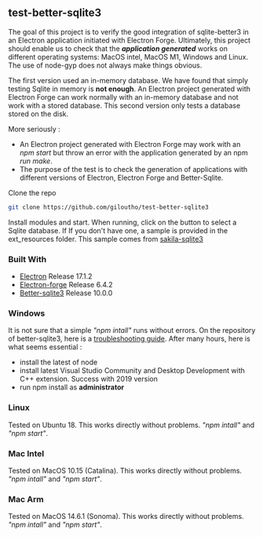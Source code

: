 ## test-better-sqlite3

The goal of this project is to verify the good integration of sqlite-better3 in an Electron application initiated with Electron Forge. Ultimately, this project should enable us to check that the ___application generated___ works on different operating systems: MacOS intel, MacOS M1, Windows and Linux. The use of node-gyp does not always make things obvious.

The first version used an in-memory database. We have found that simply testing Sqlite in memory is **not enough**. An Electron project generated with Electron Forge can 
work normally with an in-memory database and not work with a stored database. This second version only tests a database stored on the disk.

More seriously :
* An Electron project generated with Electron Forge may work with an _npm start_ but throw an error with the application generated by an npm _run make_.
* The purpose of the test is to check the generation of applications with different versions of Electron, Electron Forge and Better-Sqlite.

Clone the repo
```sh
git clone https://github.com/giloutho/test-better-sqlite3
```

Install modules and start. When running, click on the button to select a Sqlite database. If If you don't have one, a sample is provided in the ext_resources folder. This sample comes from [sakila-sqlite3](https://github.com/bradleygrant/sakila-sqlite3)

### Built With

* [Electron](https://www.electronjs.org/) Release 17.1.2
* [Electron-forge](https://github.com/electron-userland/electron-forge) Release 6.4.2
* [Better-sqlite3](https://github.com/JoshuaWise/better-sqlite3)   Release 10.0.0

### Windows
It is not sure that a simple _"npm intall"_ runs without errors. On the repository of better-sqlite3, here is a [troubleshooting guide](https://github.com/JoshuaWise/better-sqlite3/blob/master/docs/troubleshooting.md). After many hours, here is what seems essential :
* install the latest of node
* install latest Visual Studio Community and Desktop Development with C++ extension. Success with 2019 version
* run npm install as __administrator__

### Linux
Tested on Ubuntu 18. This works directly without problems. _"npm intall"_ and _"npm start"_.

### Mac Intel
Tested on MacOS 10.15 (Catalina). This works directly without problems. _"npm intall"_ and _"npm start"_.

### Mac Arm
Tested on MacOS 14.6.1 (Sonoma). This works directly without problems. _"npm intall"_ and _"npm start"_.
